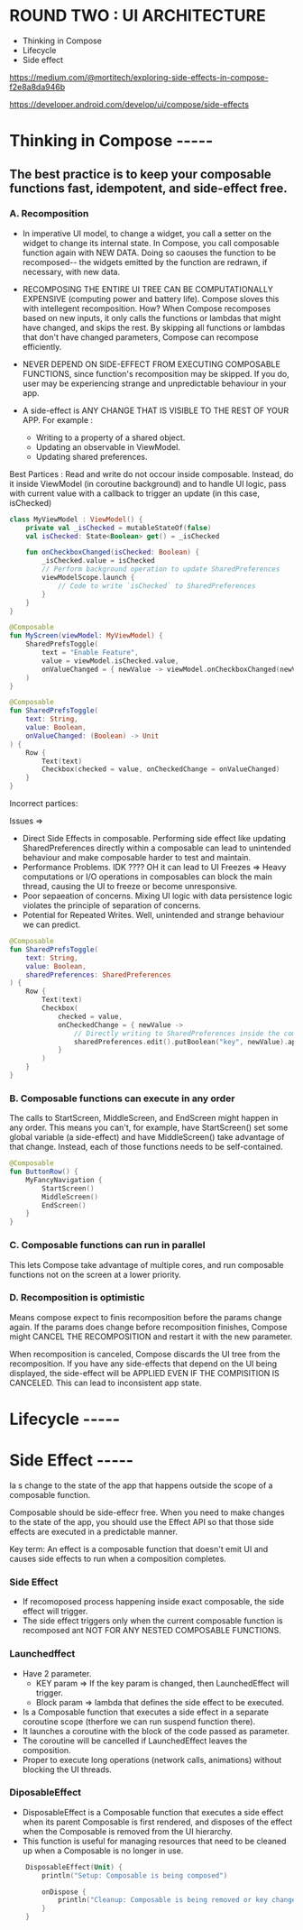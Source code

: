 # ROUND TWO : UI ARCHITECTURE
- Thinking in Compose
- Lifecycle 
- Side effect

https://medium.com/@mortitech/exploring-side-effects-in-compose-f2e8a8da946b

https://developer.android.com/develop/ui/compose/side-effects


# Thinking in Compose ----- 
## The best practice is to keep your composable functions fast, idempotent, and side-effect free.
### A. Recomposition 
- In imperative UI model, to change a widget, you call a setter on the widget to change its internal state. In Compose, you call composable function again with NEW DATA.
Doing so caouses the function to be recomposed-- the widgets emitted by the function are redrawn, if necessary, with new data.

- RECOMPOSING THE ENTIRE UI TREE CAN BE COMPUTATIONALLY EXPENSIVE (computing power and battery life). Compose sloves this with intellegent recomposition. How? When Compose recomposes based on new inputs, it only calls the functions or lambdas that might have changed, and skips the rest. By skipping all functions or lambdas that don't have changed parameters, Compose can recompose efficiently.

- NEVER DEPEND ON SIDE-EFFECT FROM EXECUTING COMPOSABLE FUNCTIONS, since function's recomposition may be skipped. If you do, user may be experiencing strange and unpredictable behaviour in your app.
- A side-effect is ANY CHANGE THAT IS VISIBLE TO THE REST OF YOUR APP. For example :
  - Writing to a property of a shared object.
  - Updating an observable in ViewModel.
  - Updating shared preferences.

Best Partices : 
Read and write do not occour inside composable. Instead, do it inside ViewModel (in coroutine background) and to handle UI logic, pass with current value with a callback to trigger an update (in this case, isChecked)

```kotlin
class MyViewModel : ViewModel() {
    private val _isChecked = mutableStateOf(false)
    val isChecked: State<Boolean> get() = _isChecked

    fun onCheckboxChanged(isChecked: Boolean) {
        _isChecked.value = isChecked
        // Perform background operation to update SharedPreferences
        viewModelScope.launch {
            // Code to write `isChecked` to SharedPreferences
        }
    }
}

@Composable
fun MyScreen(viewModel: MyViewModel) {
    SharedPrefsToggle(
        text = "Enable Feature",
        value = viewModel.isChecked.value,
        onValueChanged = { newValue -> viewModel.onCheckboxChanged(newValue) }
    )
}

@Composable
fun SharedPrefsToggle(
    text: String,
    value: Boolean,
    onValueChanged: (Boolean) -> Unit
) {
    Row {
        Text(text)
        Checkbox(checked = value, onCheckedChange = onValueChanged)
    }
}
```

Incorrect partices:

Issues =>
- Direct Side Effects in composable. Performing side effect like updating SharedPreferences directly within a composable can lead to unintended behaviour and make composable harder to test and maintain.
- Performance Problems. IDK ???? OH it can lead to UI Freezes => Heavy computations or I/O operations in composables can block the main thread, causing the UI to freeze or become unresponsive.
- Poor sepaeation of concerns. Mixing UI logic with data persistence logic violates the principle of separation of concerns.
- Potential for Repeated Writes. Well, unintended and strange behaviour we can predict.

```kotlin
@Composable
fun SharedPrefsToggle(
    text: String,
    value: Boolean,
    sharedPreferences: SharedPreferences
) {
    Row {
        Text(text)
        Checkbox(
            checked = value,
            onCheckedChange = { newValue ->
                // Directly writing to SharedPreferences inside the composable
                sharedPreferences.edit().putBoolean("key", newValue).apply()
            }
        )
    }
}

```

### B. Composable functions can execute in any order
The calls to StartScreen, MiddleScreen, and EndScreen might happen in any order. This means you can't, for example, have StartScreen() set some global variable (a side-effect) and have MiddleScreen() take advantage of that change. Instead, each of those functions needs to be self-contained.

```kotlin
@Composable
fun ButtonRow() {
    MyFancyNavigation {
        StartScreen()
        MiddleScreen()
        EndScreen()
    }
}
```

### C. Composable functions can run in parallel
This lets Compose take advantage of multiple cores, and run composable functions not on the screen at a lower priority.

### D. Recomposition is optimistic
Means compose expect to finis recomposition before the params change again. If the params does change before recomposition finishes, Compose might CANCEL THE RECOMPOSITION and restart it with the new parameter. 

When recomposition is canceled, Compose discards the UI tree from the recomposition. If you have any side-effects that depend on the UI being displayed, the side-effect will be APPLIED EVEN IF THE COMPISITION IS CANCELED. This can lead to inconsistent app state.

# Lifecycle -----

# Side Effect -----
Ia s change to the state of the app that happens outside the scope of a composable function. 

Composable should be side-effecr free. When you need to make changes to the state of the app, you should use the Effect API so that those side effects are executed in a predictable manner. 

Key term: An effect is a composable function that doesn't emit UI and causes side effects to run when a composition completes. 


### Side Effect
- If recomoposed process happening inside exact composable, the side effect will trigger.
- The side effect triggers only when the current composable function is recomposed ant NOT FOR ANY NESTED COMPOSABLE FUNCTIONS.

### Launchedffect
- Have 2 parameter.
  - KEY param => If the key param is changed, then LaunchedEffect will trigger.
  - Block param => lambda that defines the side effect to be executed.
- Is a Composable function that executes a side effect in a separate coroutine scope (therfore we can run suspend function there).
- It launches a coroutine with the block of the code passed as parameter.
- The coroutine will be cancelled if LaunchedEffect leaves the composition.
- Proper to execute long operations (network calls, animations) without blocking the UI threads.

### DiposableEffect 
- DisposableEffect is a Composable function that executes a side effect when its parent Composable is first rendered, and disposes of the effect when the Composable is removed from the UI hierarchy.
- This function is useful for managing resources that need to be cleaned up when a Composable is no longer in use.

```kotlin
    DisposableEffect(Unit) {
        println("Setup: Composable is being composed")

        onDispose {
            println("Cleanup: Composable is being removed or key changed")
        }
    }
```


      
    
